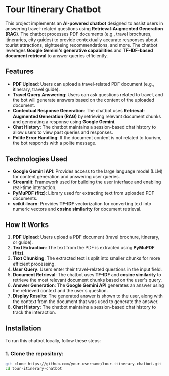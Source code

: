 # Tour Itinerary Chatbot

This project implements an **AI-powered chatbot** designed to assist users in answering travel-related questions using **Retrieval-Augmented Generation (RAG)**. The chatbot processes PDF documents (e.g., travel brochures, itineraries, city guides) to provide contextually accurate responses about tourist attractions, sightseeing recommendations, and more. The chatbot leverages **Google Gemini's generative capabilities** and **TF-IDF-based document retrieval** to answer queries efficiently.

## Features

- **PDF Upload**: Users can upload a travel-related PDF document (e.g., itinerary, travel guide).
- **Travel Query Answering**: Users can ask questions related to travel, and the bot will generate answers based on the content of the uploaded document.
- **Contextual Response Generation**: The chatbot uses **Retrieval-Augmented Generation (RAG)** by retrieving relevant document chunks and generating a response using **Google Gemini**.
- **Chat History**: The chatbot maintains a session-based chat history to allow users to view past queries and responses.
- **Polite Error Handling**: If the document content is not related to tourism, the bot responds with a polite message.

## Technologies Used

- **Google Gemini API**: Provides access to the large language model (LLM) for content generation and answering user queries.
- **Streamlit**: Framework used for building the user interface and enabling real-time interaction.
- **PyMuPDF (fitz)**: Library used for extracting text from uploaded PDF documents.
- **scikit-learn**: Provides **TF-IDF** vectorization for converting text into numeric vectors and **cosine similarity** for document retrieval.

## How It Works

1. **PDF Upload**: Users upload a PDF document (travel brochure, itinerary, or guide).
2. **Text Extraction**: The text from the PDF is extracted using **PyMuPDF (fitz)**.
3. **Text Chunking**: The extracted text is split into smaller chunks for more efficient processing.
4. **User Query**: Users enter their travel-related questions in the input field.
5. **Document Retrieval**: The chatbot uses **TF-IDF** and **cosine similarity** to retrieve the most relevant document chunks based on the user's query.
6. **Answer Generation**: The **Google Gemini API** generates an answer using the retrieved context and the user's question.
7. **Display Results**: The generated answer is shown to the user, along with the context from the document that was used to generate the answer.
8. **Chat History**: The chatbot maintains a session-based chat history to track the interaction.

## Installation

To run this chatbot locally, follow these steps:

### 1. Clone the repository:

```bash
git clone https://github.com/your-username/tour-itinerary-chatbot.git
cd tour-itinerary-chatbot
